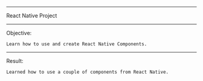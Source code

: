 -----------------------------

React Native Project

-----------------------------
Objective:

    Learn how to use and create React Native Components.

-----------------------------

Result:

    Learned how to use a couple of components from React Native.